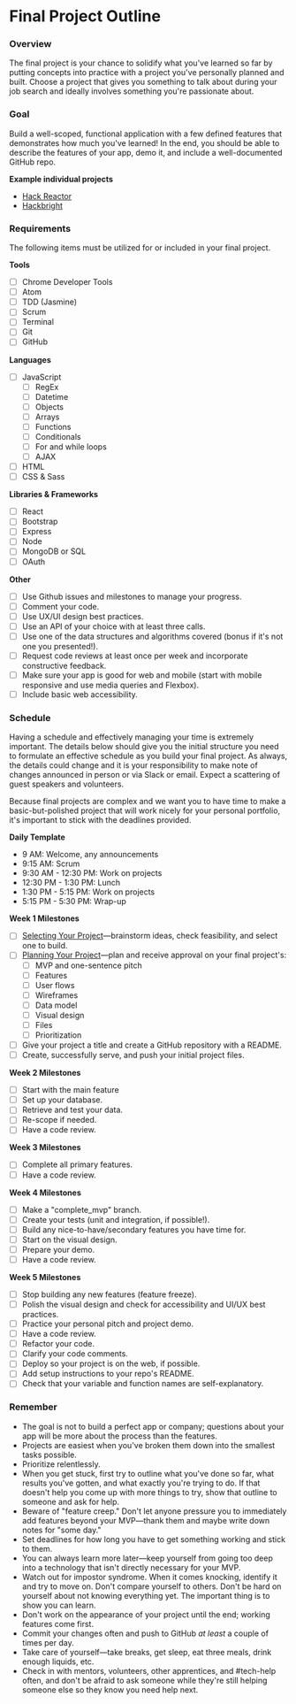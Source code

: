 # Final Project Outline

### Overview
The final project is your chance to solidify what you've learned so far by putting concepts into practice with a project you've personally planned and built. Choose a project that gives you something to talk about during your job search and ideally involves something you're passionate about.

### Goal
Build a well-scoped, functional application with a few defined features that demonstrates how much you've learned! In the end, you should be able to describe the features of your app, demo it, and include a well-documented GitHub repo.

**Example individual projects**

- [Hack Reactor](https://www.hackreactor.com/student-projects/)
- [Hackbright](http://hackbrightacademy.com/student-projects/)

### Requirements
The following items must be utilized for or included in your final project.

**Tools**
- [ ] Chrome Developer Tools
- [ ] Atom
- [ ] TDD (Jasmine)
- [ ] Scrum
- [ ] Terminal
- [ ] Git
- [ ] GitHub

**Languages**
- [ ] JavaScript
  - [ ] RegEx
  - [ ] Datetime
  - [ ] Objects
  - [ ] Arrays
  - [ ] Functions
  - [ ] Conditionals
  - [ ] For and while loops
  - [ ] AJAX
- [ ] HTML
- [ ] CSS & Sass

**Libraries & Frameworks**
- [ ] React
- [ ] Bootstrap
- [ ] Express
- [ ] Node
- [ ] MongoDB or SQL
- [ ] OAuth

**Other**
- [ ] Use Github issues and milestones to manage your progress.
- [ ] Comment your code.
- [ ] Use UX/UI design best practices.
- [ ] Use an API of your choice with at least three calls.
- [ ] Use one of the data structures and algorithms covered (bonus if it's not one you presented!).
- [ ] Request code reviews at least once per week and incorporate constructive feedback.
- [ ] Make sure your app is good for web and mobile (start with mobile responsive and use media queries and Flexbox).
- [ ] Include basic web accessibility.

### Schedule
Having a schedule and effectively managing your time is extremely important. The details below should give you the initial structure you need to formulate an effective schedule as you build your final project. As always, the details could change and it is your responsibility to make note of changes announced in person or via Slack or email. Expect a scattering of guest speakers and volunteers.

Because final projects are complex and we want you to have time to make a basic-but-polished project that will work nicely for your personal portfolio, it's important to stick with the deadlines provided. 

**Daily Template**
- 9 AM: Welcome, any announcements
- 9:15 AM: Scrum
- 9:30 AM - 12:30 PM: Work on projects
- 12:30 PM - 1:30 PM: Lunch
- 1:30 PM - 5:15 PM: Work on projects 
- 5:15 PM - 5:30 PM: Wrap-up

**Week 1 Milestones**

- [ ] [Selecting Your Project](https://github.com/Techtonica/curriculum/blob/master/projects/final-project/selecting-your-project.md)—brainstorm ideas, check feasibility, and select one to build.
- [ ] [Planning Your Project](https://github.com/Techtonica/curriculum/blob/master/projects/final-project/planning-your-project.md)—plan and receive approval on your final project's:
    - [ ] MVP and one-sentence pitch
    - [ ] Features
    - [ ] User flows
    - [ ] Wireframes
    - [ ] Data model
    - [ ] Visual design
    - [ ] Files
    - [ ] Prioritization
- [ ] Give your project a title and create a GitHub repository with a README.
- [ ] Create, successfully serve, and push your initial project files.

**Week 2 Milestones**

- [ ] Start with the main feature
- [ ] Set up your database.
- [ ] Retrieve and test your data.
- [ ] Re-scope if needed.
- [ ] Have a code review.

**Week 3 Milestones**

- [ ] Complete all primary features.
- [ ] Have a code review.

**Week 4 Milestones**
- [ ] Make a "complete_mvp" branch.
- [ ] Create your tests (unit and integration, if possible!).
- [ ] Build any nice-to-have/secondary features you have time for.
- [ ] Start on the visual design.
- [ ] Prepare your demo.
- [ ] Have a code review.

**Week 5 Milestones**
- [ ] Stop building any new features (feature freeze).
- [ ] Polish the visual design and check for accessibility and UI/UX best practices.
- [ ] Practice your personal pitch and project demo.
- [ ] Have a code review.
- [ ] Refactor your code.
- [ ] Clarify your code comments.
- [ ] Deploy so your project is on the web, if possible.
- [ ] Add setup instructions to your repo's README.
- [ ] Check that your variable and function names are self-explanatory. 

### Remember
- The goal is not to build a perfect app or company; questions about your app will be more about the process than the features.
- Projects are easiest when you've broken them down into the smallest tasks possible. 
- Prioritize relentlessly.
- When you get stuck, first try to outline what you've done so far, what results you've gotten, and what exactly you're trying to do. If that doesn't help you come up with more things to try, show that outline to someone and ask for help.
- Beware of "feature creep." Don't let anyone pressure you to immediately add features beyond your MVP—thank them and maybe write down notes for "some day."
- Set deadlines for how long you have to get something working and stick to them.
- You can always learn more later—keep yourself from going too deep into a technology that isn't directly necessary for your MVP.
- Watch out for impostor syndrome. When it comes knocking, identify it and try to move on. Don't compare yourself to others. Don't be hard on yourself about not knowing everything yet. The important thing is to show you can learn. 
- Don't work on the appearance of your project until the end; working features come first.
- Commit your changes often and push to GitHub _at least_ a couple of times per day.
- Take care of yourself—take breaks, get sleep, eat three meals, drink enough liquids, etc.
- Check in with mentors, volunteers, other apprentices, and #tech-help often, and don't be afraid to ask someone while they're still helping someone else so they know you need help next.
